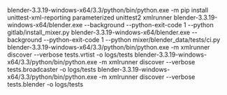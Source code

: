 blender-3.3.19-windows-x64/3.3/python/bin/python.exe -m pip install unittest-xml-reporting parameterized unittest2 xmlrunner
blender-3.3.19-windows-x64/blender.exe --background --python-exit-code 1 --python gitlab/install_mixer.py
blender-3.3.19-windows-x64/blender.exe --background --python-exit-code 1 --python mixer/blender_data/tests/ci.py
blender-3.3.19-windows-x64/3.3/python/bin/python.exe -m xmlrunner discover --verbose tests.vrtist -o logs/tests
blender-3.3.19-windows-x64/3.3/python/bin/python.exe -m xmlrunner discover --verbose tests.broadcaster -o logs/tests
blender-3.3.19-windows-x64/3.3/python/bin/python.exe -m xmlrunner discover --verbose tests.blender -o logs/tests
